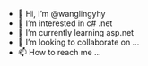 - 👋 Hi, I’m @wanglingyhy
- 👀 I’m interested in c# .net 
- 🌱 I’m currently learning asp.net
- 💞️ I’m looking to collaborate on ...
- 📫 How to reach me ...

<!---
wanglingyhy/wanglingyhy is a ✨ special ✨ repository because its `README.md` (this file) appears on your GitHub profile.
You can click the Preview link to take a look at your changes.
--->
